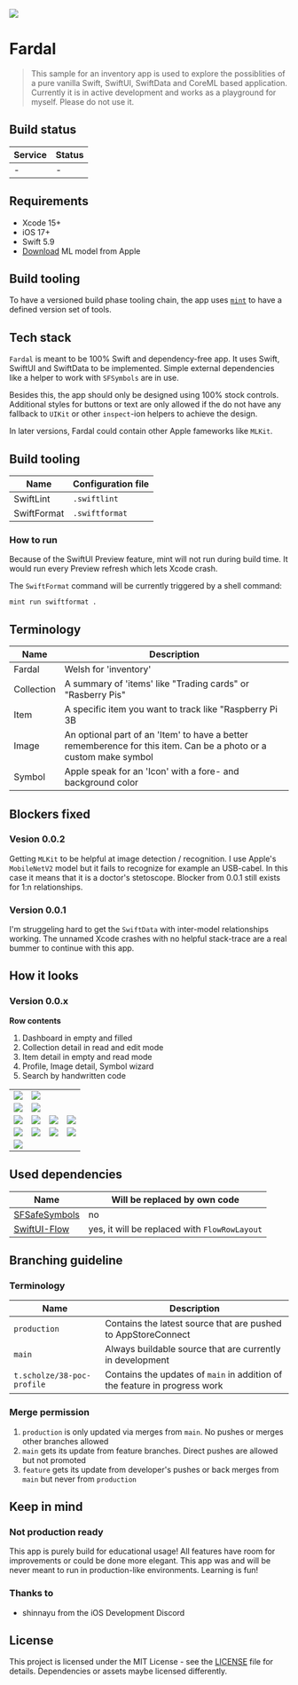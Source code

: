 ![](__docs/github-social-media.png)

# Fardal
> This sample for an inventory app is used to explore the possiblities of a pure vanilla Swift, SwiftUI, SwiftData and CoreML based application.
> Currently it is in active development and works as a playground for myself. Please do not use it.

 ## Build status

|Service|Status|
|-------|------|
|-|-|

## Requirements
- Xcode 15+
- iOS 17+
- Swift 5.9
- [Download](https://developer.apple.com/machine-learning/models/) ML model from Apple

## Build tooling
To have a versioned build phase tooling chain, the app uses [`mint`](https://github.com/yonaskolb/Mint) to have a defined version set of tools. 

## Tech stack
`Fardal` is meant to be 100% Swift and dependency-free app. It uses Swift, SwiftUI and SwiftData to be implemented. Simple external dependencies like a helper to work with `SFSymbols` are in use.

Besides this, the app should only be designed using 100% stock controls. Additional styles for buttons or text are only allowed if the do not have any fallback to `UIKit` or other `inspect`-ion helpers to achieve the design.

In later versions, Fardal could contain other Apple fameworks like `MLKit`.

## Build tooling
|Name|Configuration file|
|-|-|
|SwiftLint|`.swiftlint`|
|SwiftFormat|`.swiftformat`|

### How to run
Because of the SwiftUI Preview feature, mint will not run during build time. It would run every Preview refresh which lets Xcode crash.

The `SwiftFormat` command will be currently triggered by a shell command:
```shell
mint run swiftformat .
```

## Terminology
|Name|Description|
|-|-|
|Fardal|Welsh for 'inventory'|
|Collection|A summary of 'items' like "Trading cards" or "Rasberry Pis"
|Item|A specific item you want to track like "Raspberry Pi 3B|
|Image|An optional part of an 'Item' to have a better rememberence for this item. Can be a photo or a custom make symbol|
|Symbol|Apple speak for an 'Icon' with a fore- and background color


## Blockers fixed
### Vesion 0.0.2
Getting `MLKit` to be helpful at image detection / recognition. I use Apple's `MobileNetV2` model but it fails to recognize for example an USB-cabel. In this case it means that it is a doctor's stetoscope. Blocker from 0.0.1 still exists for 1:n relationships.

### Version 0.0.1
I'm struggeling hard to get the `SwiftData` with inter-model relationships working. The unnamed Xcode crashes with no helpful stack-trace are a real bummer to continue with this app.

## How it looks
### Version 0.0.x

**Row contents**
1. Dashboard in empty and filled
2. Collection detail in read and edit mode
3. Item detail in empty and read mode
4. Profile, Image detail, Symbol wizard
5. Search by handwritten code

| | | | |
|-|-|-|-|
|<img src="__docs/001-dashboard-empty-light.png"/>|<img src="__docs/001-dashboard-filled-light.png"/>|
|<img src="__docs/001-collection-detail.png"/>|<img src="__docs/001-collection-detail-edit.png"/>||||
|<img src="__docs/001-item-detail-empty-1.png"/>|<img src="__docs/001-item-detail-empty-2.png" />|<img src="__docs/001-item-detail-1.png"/>|<img src="__docs/001-item-detail-2.png" />|
|<img src="__docs/001-profile.png"/>|<img src="__docs/001-symbol-wizard.png"/>|<img src="__docs/001-image-detail.png"/>|<img src="__docs/002-camera.jpeg"/>|
|<img src="__docs/002-search-by-code.png" />||||


## Used dependencies

|Name|Will be replaced by own code|
|-|-|
|[SFSafeSymbols](https://github.com/SFSafeSymbols/SFSafeSymbols)|no|
|[SwiftUI-Flow](https://github.com/tevelee/SwiftUI-Flow)|yes, it will be replaced with `FlowRowLayout`|

## Branching guideline
### Terminology
|Name|Description|
|-|-|
|`production`|Contains the latest source that are pushed to AppStoreConnect|
|`main`|Always buildable source that are currently in development|
|`t.scholze/38-poc-profile`|Contains the updates of `main` in addition of the feature in progress work|

### Merge permission
1. `production` is only updated via merges from `main`. No pushes or merges other branches allowed
2. `main` gets its update from feature branches. Direct pushes are allowed but not promoted
3. `feature` gets its update from developer's pushes or back merges from `main` but never from `production`

## Keep in mind

### Not production ready
This app is purely build for educational usage! All features have room for improvements or could be done more elegant. This app was and will be never meant to run in production-like environments. Learning is fun!

### Thanks to
- shinnayu from the iOS Development Discord

## License
This project is licensed under the MIT License - see the [LICENSE](LICENSE) file for details.
Dependencies or assets maybe licensed differently.
